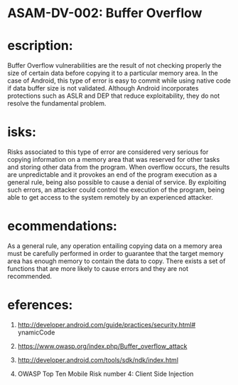 
# ASAM-DV-002: Buffer Overflow

#  escription:
Buffer Overflow vulnerabilities are the result of not checking properly the size of certain data before copying it to a particular memory area. In the case of Android, this type of error is easy to commit while using native code if data buffer size is not validated. Although Android incorporates protections such as ASLR and DEP that reduce exploitability, they do not resolve the fundamental problem.

#  isks:
Risks associated to this type of error are considered very serious for copying information on a memory area that was reserved for other tasks and storing other data from the program. When overflow occurs, the results are unpredictable and it provokes an end of the program execution as a general rule, being also possible to cause a denial of service. By exploiting such errors, an attacker could control the execution of the program, being able to get access to the system remotely by an experienced attacker.

#  ecommendations:
As a general rule, any operation entailing copying data on a memory area must be carefully performed in order to guarantee that the target memory area has enough memory to contain the data to copy. There exists a set of functions that are more likely to cause errors and they are not recommended.

#  eferences:
1. http://developer.android.com/guide/practices/security.html# ynamicCode
2. https://www.owasp.org/index.php/Buffer_overflow_attack

3. http://developer.android.com/tools/sdk/ndk/index.html

4. OWASP Top Ten Mobile Risk number 4: Client Side Injection

